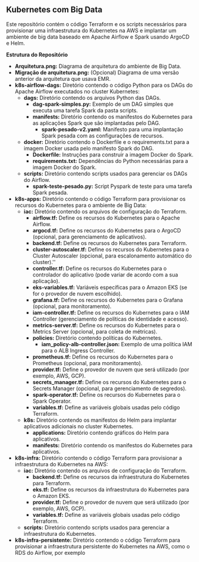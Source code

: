 ## Kubernetes com Big Data


Este repositório contém o código Terraform e os scripts necessários para provisionar uma infraestrutura do Kubernetes na AWS e implantar um ambiente de big data baseado em Apache Airflow e Spark usando ArgoCD e Helm.

**Estrutura do Repositório**

* **Arquitetura.png:** Diagrama de arquitetura do ambiente de Big Data.
* **Migração de arquitetura.png:** (Opcional) Diagrama de uma versão anterior da arquitetura que usava EMR.
* **k8s-airflow-dags:** Diretório contendo o código Python para os DAGs do Apache Airflow executados no cluster Kubernetes:
    * **dags:** Diretório contendo os arquivos Python das DAGs.
        * **dag-spark-simples.py:** Exemplo de um DAG simples que executa uma tarefa Spark da pasta scripts.
        * **manifests:** Diretório contendo os manifestos do Kubernetes para as aplicações Spark que são implantadas pelo DAG.
            * **spark-pesado-v2.yaml:** Manifesto para uma implantação Spark pesada com as configurações de recursos.
    * **docker:** Diretório contendo o Dockerfile e o requirements.txt para a imagem Docker usada pelo manifesto Spark do DAG.
        * **Dockerfile:** Instruções para construir a imagem Docker do Spark.
        * **requirements.txt:** Dependências do Python necessárias para a imagem Docker do Spark.
    * **scripts:** Diretório contendo scripts usados para gerenciar os DAGs do Airflow.
        * **spark-teste-pesado.py:** Script Pyspark de teste para uma tarefa Spark pesada.
* **k8s-apps:** Diretório contendo o código Terraform para provisionar os recursos do Kubernetes para o ambiente de Big Data:
    * **iac:** Diretório contendo os arquivos de configuração do Terraform.
        * **airflow.tf:** Define os recursos do Kubernetes para o Apache Airflow.
        * **argocd.tf:** Define os recursos do Kubernetes para o ArgoCD (opcional, para gerenciamento de aplicativos).
        * **backend.tf:** Define os recursos do Kubernetes para Terraform.
        * **cluster-autoscaler.tf:** Define os recursos do Kubernetes para o Cluster Autoscaler (opcional, para escalonamento automático do cluster).''
        * **controller.tf:** Define os recursos do Kubernetes para o controlador do aplicativo (pode variar de acordo com a sua aplicação).
        * **eks-variables.tf:** Variáveis específicas para o Amazon EKS (se for o provedor de nuvem escolhido).
        * **grafana.tf:** Define os recursos do Kubernetes para o Grafana (opcional, para monitoramento).
        * **iam-controller.tf:** Define os recursos do Kubernetes para o IAM Controller (gerenciamento de políticas de identidade e acesso).
        * **metrics-server.tf:** Define os recursos do Kubernetes para o Metrics Server (opcional, para coleta de métricas).
        * **policies:** Diretório contendo políticas do Kubernetes.
            * **iam_policy-alb-controller.json:** Exemplo de uma política IAM para o ALB Ingress Controller.
        * **prometheus.tf:** Define os recursos do Kubernetes para o Prometheus (opcional, para monitoramento).
        * **provider.tf:** Define o provedor de nuvem que será utilizado (por exemplo, AWS, GCP).
        * **secrets_manager.tf:** Define os recursos do Kubernetes para o Secrets Manager (opcional, para gerenciamento de segredos).
        * **spark-operator.tf:** Define os recursos do Kubernetes para o Spark Operator.
        * **variables.tf:** Define as variáveis globais usadas pelo código Terraform.
    * **k8s:** Diretório contendo os manifestos do Helm para implantar aplicativos adicionais no cluster Kubernetes.
        * **applications:** Diretório contendo gráficos do Helm para aplicativos.
        * **manifests:** Diretório contendo os manifestos do Kubernetes para aplicativos.
* **k8s-infra:** Diretório contendo o código Terraform para provisionar a infraestrutura do Kubernetes na AWS:
    * **iac:** Diretório contendo os arquivos de configuração do Terraform.
        * **backend.tf:** Define os recursos da infraestrutura do Kubernetes para Terraform.
        * **eks.tf:** Define os recursos da infraestrutura do Kubernetes para o Amazon EKS.
        * **provider.tf:** Define o provedor de nuvem que será utilizado (por exemplo, AWS, GCP).
        * **variables.tf:** Define as variáveis globais usadas pelo código Terraform.
    * **scripts:** Diretório contendo scripts usados para gerenciar a infraestrutura do Kubernetes.
* **k8s-infra-persistente:** Diretório contendo o código Terraform para provisionar a infraestrutura persistente do Kubernetes na AWS, como o RDS do Airflow, por exemplo
